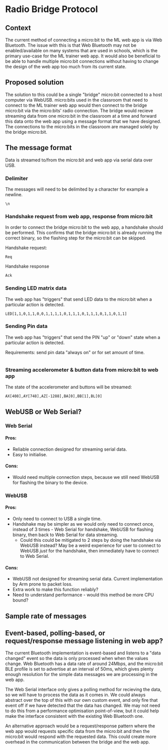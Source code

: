 # Radio Bridge Protocol

## Context

The current method of connecting a micro:bit to the ML web app is via Web Bluetooth. The issue with this is that Web Bluetooth may not be enabled/available on many systems that are used in schools, which is the primary use-case for the ML trainer web app. It would also be beneficial to be able to handle multiple micro:bit connections without having to change the design of the web app too much from its current state.

## Proposed solution

The solution to this could be a single "bridge" micro:bit connected to a host computer via WebUSB. micro:bits used in the classroom that need to connect to the ML trainer web app would then connect to the bridge micro:bit via the micro:bits' radio connection. The bridge would recieve streaming data from one micro:bit in the classroom at a time and forward this data onto the web app using a message format that we have designed. The connections to the micro:bits in the classroom are managed solely by the bridge micro:bit.

## The message format

Data is streamed to/from the micro:bit and web app via serial data over USB.

### Delimiter

The messages will need to be delimited by a character for example a newline.

```
\n
```

### Handshake request from web app, response from micro:bit

In order to connect the bridge micro:bit to the web app, a handshake should be performed. This confirms that the bridge micro:bit is already running the correct binary, so the flashing step for the micro:bit can be skipped.

Handshake request:
```
Req
```

Handshake response
```
Ack
```

### Sending LED matrix data

The web app has "triggers" that send LED data to the micro:bit when a particular action is detected.

```
LED[1,1,0,1,1,0,0,1,1,1,1,0,1,1,1,0,1,1,1,0,1,1,0,1,1]
```

### Sending Pin data

The web app has "triggers" that send the PIN "up" or "down" state when a particular action is detected.

Requirements: send pin data "always on" or for set amount of time.

```

```

### Streaming accelerometer & button data from micro:bit to web app

The state of the accelerometer and buttons will be streamed:
```
AX[408],AY[748],AZ[-1288],BA[0],BB[1],BL[0]
```

## WebUSB or Web Serial?

### Web Serial

#### Pros:
* Reliable connection designed for streaming serial data.
* Easy to initialise.

#### Cons:
* Would need multiple connection steps, because we still need WebUSB for flashing the binary to the device.

### WebUSB

#### Pros:
* Only need to connect to USB a single time.
* Handshake may be simpler as we would only need to connect once, instead of 3 times - Web Serial for handshake, WebUSB for flashing binary, then back to Web Serial for data streaming.
    * Could this could be mitigated to 2 steps by doing the handshake via WebUSB instead? May be a weird experience for user to connect to WebUSB _just_ for the handshake, then immediately have to connect to Web Serial.

#### Cons:
* WebUSB not designed for streaming serial data. Current implementation by Arm prone to packet loss.
* Extra work to make this function reliably?
* Need to understand performance - would this method be more CPU bound?

## Sample rate of messages

## Event-based, polling-based, or request/response message listening in web app?

The current Bluetooth implementation is event-based and listens to a "data changed" event so the data is only processed when when the values change. Web Bluetooth has a data rate of around 24Mbps, and the micro:bit BLE profile is set to advertise at an interval of 50ms, which gives plenty enough resolution for the simple data messages we are processing in the web app.

The Web Serial interface only gives a polling method for recieving the data, so we will have to process the data as it comes in. We could always abstract over the top of this with our own custom event, and only fire that event off if we have detected that the data has changed. We may not need to do this from a performance optimisation point-of-view, but it could help make the interface consistent with the existing Web Bluetooth one.

An alternative approach would be a request/response pattern where the web app would requests specific data from the micro:bit and then the micro:bit would respond with the requested data. This could create more overhead in the communication between the bridge and the web app.
